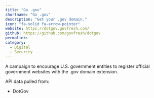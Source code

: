 ```yaml
---
title: "Go .gov"
shortname: "Go .gov"
description: "Get your .gov domain."
icon: "fa-solid fa-arrow-pointer"
website: https://dotgov.govfresh.com/
github: https://github.com/govfresh/dotgov
permalink: 
category:
  - Digital
  - Security
---
```


A campaign to encourage U.S. government entities to register official government websites with the .gov domain extension.

API data pulled from:

* DotGov
